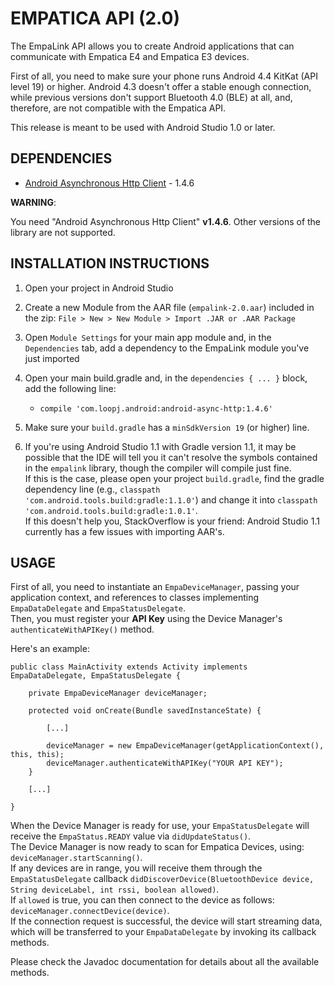 EMPATICA API (2.0)
==================

The EmpaLink API allows you to create Android applications that can communicate with Empatica E4 and Empatica E3 devices.

First of all, you need to make sure your phone runs Android 4.4 KitKat (API level 19) or higher.
Android 4.3 doesn't offer a stable enough connection, while previous versions don't support Bluetooth 4.0 (BLE) at all, and, therefore, are not compatible with the Empatica API.

This release is meant to be used with Android Studio 1.0 or later.

DEPENDENCIES
------------

* [Android Asynchronous Http Client](https://github.com/loopj/android-async-http/archive/1.4.6.zip) - 1.4.6 

__WARNING__: 

You need "Android Asynchronous Http Client" __v1.4.6__. Other versions of the library are not supported.


INSTALLATION INSTRUCTIONS
-------------------------

1. Open your project in Android Studio 

2. Create a new Module from the AAR file (`empalink-2.0.aar`) included in the zip: `File > New > New Module > Import .JAR or .AAR Package`

3. Open `Module Settings` for your main app module and, in the `Dependencies` tab, add a dependency to the EmpaLink module you've just imported 

4. Open your main build.gradle and, in the `dependencies { ... }` block, add the following line:

	* `compile 'com.loopj.android:android-async-http:1.4.6'`

5. Make sure your `build.gradle` has a `minSdkVersion 19` (or higher) line.

6. If you're using Android Studio 1.1 with Gradle version 1.1, it may be possible that the IDE will tell you it can't resolve the symbols contained in the `empalink` library, though the compiler will compile just fine.  
If this is the case, please open your project `build.gradle`, find the gradle dependency line (e.g., `classpath 'com.android.tools.build:gradle:1.1.0'`) and change it into `classpath 'com.android.tools.build:gradle:1.0.1'`.  
If this doesn't help you, StackOverflow is your friend: Android Studio 1.1 currently has a few issues with importing AAR's.


USAGE
-----

First of all, you need to instantiate an `EmpaDeviceManager`, passing your application context, and references to classes implementing `EmpaDataDelegate` and `EmpaStatusDelegate`.  
Then, you must register your **API Key** using the Device Manager's `authenticateWithAPIKey()` method.

Here's an example:

	public class MainActivity extends Activity implements EmpaDataDelegate, EmpaStatusDelegate {

    	private EmpaDeviceManager deviceManager;

    	protected void onCreate(Bundle savedInstanceState) { 
    	
    		[...]

			deviceManager = new EmpaDeviceManager(getApplicationContext(), this, this);  
			deviceManager.authenticateWithAPIKey("YOUR API KEY");
		}
		
		[...]

	}

When the Device Manager is ready for use, your `EmpaStatusDelegate` will receive the `EmpaStatus.READY` value via `didUpdateStatus()`.  
The Device Manager is now ready to scan for Empatica Devices, using: `deviceManager.startScanning()`.  
If any devices are in range, you will receive them through the `EmpaStatusDelegate` callback `didDiscoverDevice(BluetoothDevice device, String deviceLabel, int rssi, boolean allowed)`.  
If `allowed` is true, you can then connect to the device as follows: `deviceManager.connectDevice(device)`.  
If the connection request is successful, the device will start streaming data, which will be transferred to your `EmpaDataDelegate` by invoking its callback methods.

Please check the Javadoc documentation for details about all the available methods.